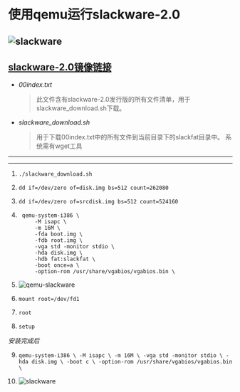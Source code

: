 # 使用qemu运行slackware-2.0 #

[mirror]: https://mirrors.slackware.com/slackware/slackware-2.0.0/
[logo]: http://www.slackware.com/grfx/shared/slackware_traditional_website_logo.png
[qemu-slackware]: /pictures/qemu-slackware.png
[slackware]: /pictures/slackware-2.0.png

## ![slackware][logo] ##
## [slackware-2.0镜像链接][mirror] ##

*   *00index.txt*

    > 此文件含有slackware-2.0发行版的所有文件清单，用于slackware_download.sh下载。
    > 
    > 

*   *slackware_download.sh*

    > 用于下载00index.txt中的所有文件到当前目录下的slackfat目录中。
    > 系统需有wget工具
    > 

- - - - - - - - - - - - - - - - - - - - - - - - - - - - - - - - 

* * * * * * * * * * * * * * * * * * * * * * * * * * * * * * * *

1.  `./slackware_download.sh`

2.  `dd if=/dev/zero of=disk.img bs=512 count=262080`

3.  `dd if=/dev/zero of=srcdisk.img bs=512 count=524160`

4.  
        qemu-system-i386 \
            -M isapc \
            -m 16M \
            -fda boot.img \
            -fdb root.img \
            -vga std -monitor stdio \
            -hda disk.img \
            -hdb fat:slackfat \
            -boot once=a \
            -option-rom /usr/share/vgabios/vgabios.bin \

5.  ![qemu-slackware][qemu-slackware]

6.  `mount root=/dev/fd1`

7.  `root`

8.  `setup`

*安装完成后*

9.  `qemu-system-i386 \
       -M isapc \
       -m 16M \
       -vga std -monitor stdio \
       -hda disk.img \
       -boot c \
       -option-rom /usr/share/vgabios/vgabios.bin \`

10. ![slackware][slackware]